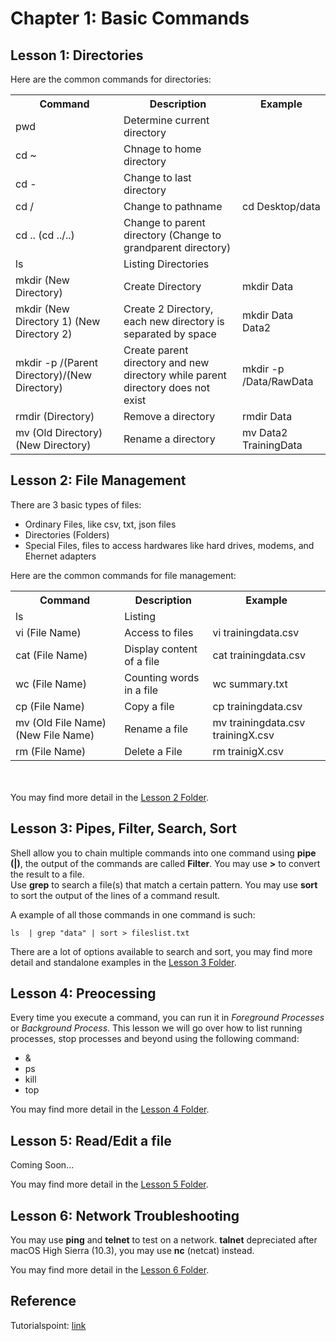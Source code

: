 # Chapter 1: Basic Commands

## Lesson 1: Directories
Here are the common commands for directories:
<table>
	<tr>
		<th>Command</th>
		<th>Description</th>
		<th>Example</th>
	</tr>
	<tr>
		<td>pwd</td>
		<td>Determine current directory</td>
		<td></td>
	</tr>
	<tr>
		<td>cd ~</td>
		<td>Chnage to home directory</td>
		<td></td>
	</tr>
	<tr>
		<td>cd -</td>
		<td>Change to last directory</td>
		<td></td>
	</tr>
	<tr>
		<td>cd /</td>
		<td>Change to pathname</td>
		<td>cd Desktop/data</td>
	</tr>
	<tr>
		<td>cd .. (cd ../..)</td>
		<td>Change to parent directory (Change to grandparent directory)</td>
		<td></td>
	</tr>
	<tr>
		<td>ls</td>
		<td>Listing Directories</td>
		<td></td>
	</tr>
	<tr>
		<td>mkdir (New Directory)</td>
		<td>Create Directory</td>
		<td>mkdir Data</td>
	</tr>
	<tr>
		<td>mkdir (New Directory 1) (New Directory 2)</td>
		<td>Create 2 Directory, each new directory is separated by space</td>
		<td>mkdir Data Data2</td>
	</tr>
	<tr>
		<td>mkdir -p /(Parent Directory)/(New Directory)</td>
		<td>Create parent directory and new directory while parent directory does not exist</td>
		<td>mkdir -p /Data/RawData</td>
	</tr>
	<tr>
		<td>rmdir (Directory)</td>
		<td>Remove a directory</td>
		<td>rmdir Data</td>
	</tr>
	<tr>
		<td>mv (Old Directory) (New Directory)</td>
		<td>Rename a directory</td>
		<td>mv Data2 TrainingData</td>
	</tr>
</table>

## Lesson 2: File Management
There are 3 basic types of files:
<ul>
	<li>Ordinary Files, like csv, txt, json files</li>
	<li>Directories (Folders)</li>
	<li>Special Files, files to access hardwares like hard drives, modems, and Ehernet adapters</li>
</ul>
Here are the common commands for file management:
<table>
	<tr>
		<th>Command</th>
		<th>Description</th>
		<th>Example</th>
	</tr>
	<tr>
		<td>ls</td>
		<td>Listing </td>
		<td></td>
	</tr>
	<tr>
		<td>vi (File Name)</td>
		<td>Access to files</td>
		<td>vi trainingdata.csv</td>
	</tr>
	<tr>
		<td>cat (File Name)</td>
		<td>Display content of a file</td>
		<td>cat trainingdata.csv</td>
	</tr>
	<tr>
		<td>wc (File Name)</td>
		<td>Counting words in a file</td>
		<td>wc summary.txt</td>
	</tr>
	<tr>
		<td>cp (File Name)</td>
		<td>Copy a file</td>
		<td>cp trainingdata.csv</td>
	</tr>
	<tr>
		<td>mv (Old File Name) (New File Name)</td>
		<td>Rename a file</td>
		<td>mv trainingdata.csv trainingX.csv</td>
	</tr>
	<tr>
		<td>rm (File Name)</td>
		<td>Delete a File</td>
		<td>rm trainigX.csv</td>
	</tr>
</table>

<br><br>
You may find more detail in the <a href="https://github.com/jacquessham/shell_basic/tree/main/ch1/lesson2">Lesson 2 Folder</a>.

## Lesson 3: Pipes, Filter, Search, Sort
Shell allow you to chain multiple commands into one command using <b>pipe (\|)</b>, the output of the commands are called <b>Filter</b>. You may use <b>\></b> to convert the result to a file.
<br>
Use <b>grep</b> to search a file(s) that match a certain pattern. You may use <b>sort</b> to sort the output of the lines of a command result.

A example of all those commands in one command is such:
```
ls  | grep "data" | sort > fileslist.txt
```

There are a lot of options available to search and sort, you may find more detail and standalone examples in the <a href="https://github.com/jacquessham/shell_basic/tree/main/ch1/lesson3">Lesson 3 Folder</a>.

## Lesson 4: Preocessing
Every time you execute a command, you can run it in <i>Foreground Processes</i> or <i>Background Process</i>. This lesson we will go over how to list running processes, stop processes and beyond using the following command:

<ul>
	<li>&</li>
	<li>ps</li>
	<li>kill</li>
	<li>top</li>
</ul>

You may find more detail in the <a href="https://github.com/jacquessham/shell_basic/tree/main/ch1/lesson4">Lesson 4 Folder</a>.

## Lesson 5: Read/Edit a file
Coming Soon...

You may find more detail in the <a href="https://github.com/jacquessham/shell_basic/tree/main/ch1/lesson5">Lesson 5 Folder</a>.

## Lesson 6: Network Troubleshooting
You may use <b>ping</b> and <b>telnet</b> to test on a network. <b>talnet</b> depreciated after macOS High Sierra (10.3), you may use <b>nc</b> (netcat) instead.

You may find more detail in the <a href="https://github.com/jacquessham/shell_basic/tree/main/ch1/lesson6">Lesson 6 Folder</a>.

## Reference
Tutorialspoint: <a href="https://www.tutorialspoint.com/unix/index.htm">link</a>